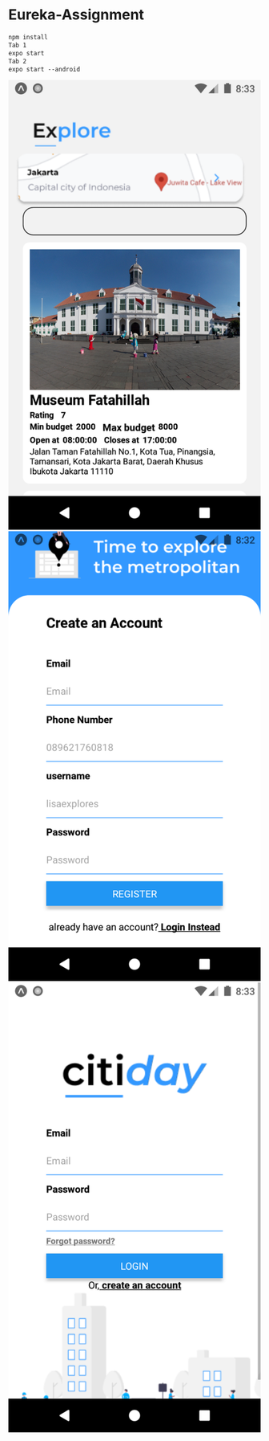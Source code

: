 # Eureka-Assignment
```
npm install
Tab 1
expo start
Tab 2
expo start --android
```
![HomePage](https://raw.githubusercontent.com/NeurologiaLogic/Eureka-Assignment/master/Screenshoot/HomePage.png)
![RegisterPage](https://raw.githubusercontent.com/NeurologiaLogic/Eureka-Assignment/master/Screenshoot/RegisterPage.png)
![LoginPage](https://raw.githubusercontent.com/NeurologiaLogic/Eureka-Assignment/master/Screenshoot/LoginPage.png)

